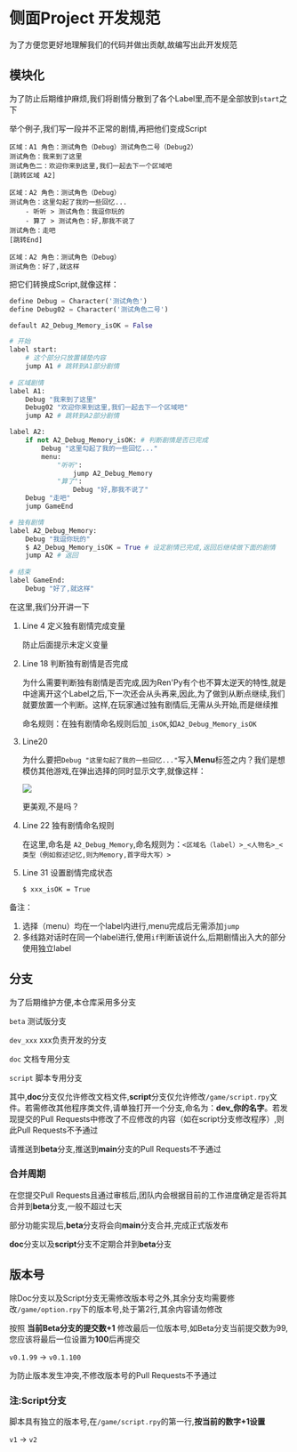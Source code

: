 # 侧面Project 开发规范

为了方便您更好地理解我们的代码并做出贡献,故编写出此开发规范

## 模块化

为了防止后期维护麻烦,我们将剧情分散到了各个Label里,而不是全部放到`start`之下

举个例子,我们写一段并不正常的剧情,再把他们变成Script

```
区域：A1 角色：测试角色（Debug）测试角色二号（Debug2）
测试角色：我来到了这里
测试角色二：欢迎你来到这里,我们一起去下一个区域吧
[跳转区域 A2]

区域：A2 角色：测试角色（Debug）
测试角色：这里勾起了我的一些回忆...
	- 听听 > 测试角色：我逗你玩的
	- 算了 > 测试角色：好,那我不说了
测试角色：走吧
[跳转End]

区域：A2 角色：测试角色（Debug）
测试角色：好了,就这样
```

把它们转换成Script,就像这样：

```python
define Debug = Character('测试角色')
define Debug02 = Character('测试角色二号')

default A2_Debug_Memory_isOK = False

# 开始
label start:
    # 这个部分只放置铺垫内容
    jump A1 # 跳转到A1部分剧情
  
# 区域剧情
label A1:
    Debug "我来到了这里"
    Debug02 "欢迎你来到这里,我们一起去下一个区域吧"
    jump A2 # 跳转到A2部分剧情

label A2:
    if not A2_Debug_Memory_isOK: # 判断剧情是否已完成
        Debug "这里勾起了我的一些回忆..."
        menu:
            "听听":
                jump A2_Debug_Memory
            "算了":
                Debug "好,那我不说了"
    Debug "走吧"
    jump GameEnd

# 独有剧情
label A2_Debug_Memory:
    Debug "我逗你玩的"
    $ A2_Debug_Memory_isOK = True # 设定剧情已完成,返回后继续做下面的剧情
    jump A2 # 返回
 
# 结束
label GameEnd:
    Debug "好了,就这样"
```

在这里,我们分开讲一下

1. Line 4 定义独有剧情完成变量

   防止后面提示未定义变量

2. Line 18 判断独有剧情是否完成

   为什么需要判断独有剧情是否完成,因为Ren'Py有个也不算太逆天的特性,就是中途离开这个Label之后,下一次还会从头再来,因此,为了做到从断点继续,我们就要放置一个判断。这样,在玩家通过独有剧情后,无需从头开始,而是继续推

   命名规则：在独有剧情命名规则后加`_isOK`,如`A2_Debug_Memory_isOK`

3. Line20

   为什么要把`Debug "这里勾起了我的一些回忆..."`写入**Menu**标签之内？我们是想模仿其他游戏,在弹出选择的同时显示文字,就像这样：

   ![](https://s3.bmp.ovh/imgs/2024/07/27/46bb4dd4c1cca5d4.png)

   更美观,不是吗？

4. Line 22 独有剧情命名规则

   在这里,命名是 `A2_Debug_Memory`,命名规则为：`<区域名（label）>_<人物名>_<类型（例如叙述记忆,则为Memory,首字母大写）>`

5. Line 31 设置剧情完成状态

   `$ xxx_isOK = True`

备注：

1. 选择（menu）均在一个label内进行,menu完成后无需添加`jump`
2. 多线路对话时在同一个label进行,使用`if`判断该说什么,后期剧情出入大的部分使用独立label

## 分支

为了后期维护方便,本仓库采用多分支

`beta` 测试版分支

`dev_xxx` xxx负责开发的分支

`doc` 文档专用分支

`script` 脚本专用分支

其中,**doc**分支仅允许修改文档文件,**script**分支仅允许修改`/game/script.rpy`文件。若需修改其他程序类文件,请单独打开一个分支,命名为：**dev_你的名字**。若发现提交的Pull Requests中修改了不应修改的内容（如在script分支修改程序）,则此Pull Requests不予通过

请推送到**beta**分支,推送到**main**分支的Pull Requests不予通过

### 合并周期

在您提交Pull Requests且通过审核后,团队内会根据目前的工作进度确定是否将其合并到**beta**分支,一般不超过七天

部分功能实现后,**beta**分支将会向**main**分支合并,完成正式版发布

**doc**分支以及**script**分支不定期合并到**beta**分支

## 版本号

除Doc分支以及Script分支无需修改版本号之外,其余分支均需要修改`/game/option.rpy`下的版本号,处于第2行,其余内容请勿修改

按照 **当前Beta分支的提交数+1** 修改最后一位版本号,如Beta分支当前提交数为99,您应该将最后一位设置为**100**后再提交

`v0.1.99` -> `v0.1.100`

为防止版本发生冲突,不修改版本号的Pull Requests不予通过

### 注:Script分支

脚本具有独立的版本号,在`/game/script.rpy`的第一行,**按当前的数字+1设置**

`v1` -> `v2`